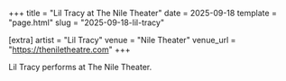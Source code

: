+++
title = "Lil Tracy at The Nile Theater"
date = 2025-09-18
template = "page.html"
slug = "2025-09-18-lil-tracy"

[extra]
artist = "Lil Tracy"
venue = "Nile Theater"
venue_url = "https://theniletheatre.com"
+++

Lil Tracy performs at The Nile Theater.

